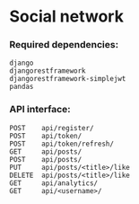 # Social network

### Required dependencies:
```
django
djangorestframework
djangorestframework-simplejwt
pandas
```
### API interface:
```
POST 	api/register/
POST 	api/token/
POST	api/token/refresh/
GET     api/posts/
POST 	api/posts/
PUT 	api/posts/<title>/like
DELETE	api/posts/<title>/like
GET 	api/analytics/
GET     api/<username>/
```